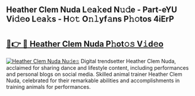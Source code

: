 ## Heather Clem Nuda L𝚎a𝚔ed N𝚞𝚍e - Part-eYU Vi𝚍𝚎o L𝚎a𝚔s - H𝚘𝚝 O𝚗𝚕yf𝚊ns P𝚑𝚘tos 4iErP

# <h2><a href="http://kf80a0c.oniu.top/?m=Heather+Clem+Nuda">🔗👉 🔴 Heather Clem Nuda P𝚑ot𝚘𝚜 V𝚒d𝚎o</a></h2>

[![Heather Clem Nuda Nu𝚍e𝚜](https://i.imgur.com/0qMVB7G.gif)](http://kf80a0c.oniu.top/?m=Heather+Clem+Nuda)
Digital trendsetter Heather Clem Nuda, acclaimed for sharing dance and lifestyle content, including performances and personal blogs on social media. Skilled animal trainer Heather Clem Nuda, celebrated for their remarkable abilities and accomplishments in training animals for performances.  
